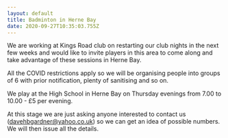 ```yaml
---
layout: default
title: Badminton in Herne Bay
date: 2020-09-27T10:35:03.755Z
---
```

We are working at Kings Road club on restarting our club nights in the next few weeks and would like to invite players in this area to come along and take advantage of these sessions in Herne Bay.

All the COVID restrictions apply so we will be organising people into groups of 6 with prior notification, plenty of sanitising and so on.

We play at the High School in Herne Bay on Thursday evenings from 7.00 to 10.00 - £5 per evening.

At this stage we are just asking anyone interested to contact us (davehbgardner@yahoo.co.uk) so we can get an idea of possible numbers. We will then issue all the details.